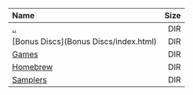 |Name|Size|
|:---|---:|
|[..](../index.html)|DIR|
|[Bonus Discs](Bonus Discs/index.html)|DIR|
|[Games](Games/index.html)|DIR|
|[Homebrew](Homebrew/index.html)|DIR|
|[Samplers](Samplers/index.html)|DIR|
